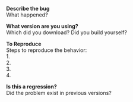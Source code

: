 

**Describe the bug**  
What happened?

**What version are you using?**  
Which did you download? Did you build yourself?

**To Reproduce**  
Steps to reproduce the behavior:  
1.  
2.  
3.  
4.  

**Is this a regression?**  
Did the problem exist in previous versions?  

